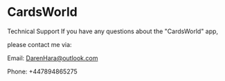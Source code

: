 # CardsWorld

Technical Support If you have any questions about the "CardsWorld" app,

please contact me via:

Email: DarenHara@outlook.com

Phone: +447894865275

